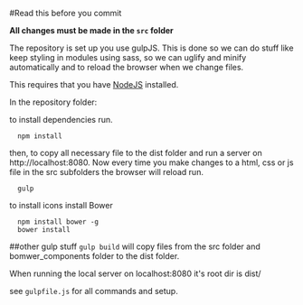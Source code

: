 #Read this before you commit

**All changes must be made in the ```src``` folder**

The repository is set up you use gulpJS. This is done so we can  do stuff like keep styling in modules using sass, so we can uglify and minify automatically and to reload the browser when we change files.

This requires that you have [NodeJS](www.nodejs.org) installed.

In the repository folder:

to install dependencies run.
```
  npm install
```

then, to copy all necessary file to the dist folder and run a server on http://localhost:8080. Now every time you make changes to a html, css or js file in the src subfolders the browser will reload run. 
```
  gulp
```



to install icons install Bower
```
  npm install bower -g
  bower install
```

##other gulp stuff
```gulp build```
will copy files from the src folder and bomwer_components folder to the dist folder.

When running the local server on localhost:8080 it's root dir is dist/

see ```gulpfile.js``` for all commands and setup.
